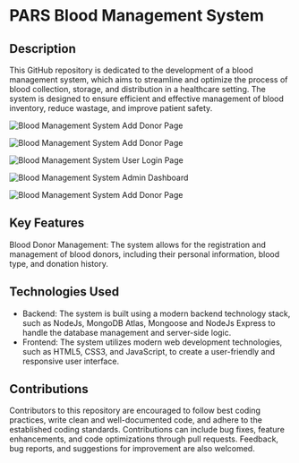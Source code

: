 # PARS Blood Management System

## Description
This GitHub repository is dedicated to the development of a blood management system, which aims to streamline and optimize the process of blood collection, storage, and distribution in a healthcare setting. The system is designed to ensure efficient and effective management of blood inventory, reduce wastage, and improve patient safety.

![Blood Management System Add Donor Page](https://github.com/rohan1888/BloodBankMangement/blob/main/adDonor.png)

![Blood Management System Add Donor Page](https://github.com/rohan1888/BloodBankMangement/blob/main/image.png)


![Blood Management System User Login Page](https://github.com/rohan1888/BloodBankMangement/blob/main/login.png)

![Blood Management System Admin Dashboard](https://github.com/rohan1888/BloodBankMangement/blob/main/dashboard.png)

![Blood Management System Add Donor Page](https://github.com/rohan1888/BloodBankMangement/blob/main/addDonor.png)

## Key Features

Blood Donor Management: The system allows for the registration and management of blood donors, including their personal information, blood type, and donation history.

## Technologies Used

- Backend: The system is built using a modern backend technology stack, such as NodeJs, MongoDB Atlas, Mongoose and NodeJs Express to handle the database management and server-side logic.
- Frontend: The system utilizes modern web development technologies, such as HTML5, CSS3, and JavaScript, to create a user-friendly and responsive user interface.

## Contributions

Contributors to this repository are encouraged to follow best coding practices, write clean and well-documented code, and adhere to the established coding standards. Contributions can include bug fixes, feature enhancements, and code optimizations through pull requests. Feedback, bug reports, and suggestions for improvement are also welcomed.
